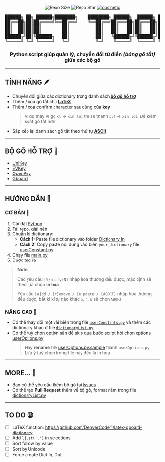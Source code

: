 <p align="center">
    <img src="https://img.shields.io/github/repo-size/KevinNitroG/Dict-Tool?style=for-the-badge" alt="Repo Size"/>
    <img src="https://img.shields.io/github/stars/KevinNitroG/Dict-Tool?style=for-the-badge" alt="Repo Star"/>
    <a href="https://github.com/KevinNitroG/Dict-Tool/archive/refs/heads/main.zip">
        <img src="https://img.shields.io/badge/dict_convert-download-yellow?style=for-the-badge" alt="cosmetic"/>
    </a>
</p>

<pre style="text-align: center;">
██████╗ ██╗ ██████╗████████╗    ████████╗ ██████╗  ██████╗ ██╗     ███████╗
██╔══██╗██║██╔════╝╚══██╔══╝    ╚══██╔══╝██╔═══██╗██╔═══██╗██║     ██╔════╝
██║  ██║██║██║        ██║          ██║   ██║   ██║██║   ██║██║     ███████╗
██║  ██║██║██║        ██║          ██║   ██║   ██║██║   ██║██║     ╚════██║
██████╔╝██║╚██████╗   ██║          ██║   ╚██████╔╝╚██████╔╝███████╗███████║
╚═════╝ ╚═╝ ╚═════╝   ╚═╝          ╚═╝    ╚═════╝  ╚═════╝ ╚══════╝╚══════╝
</pre>

<h3 style="text-align: center;">Python script giúp quản lý, chuyển đổi từ điển <i>(bảng gõ tắt)</i> giữa các bộ gõ</h3>

---

## TÍNH NĂNG 🪶

-   Chuyển đổi giữa các dictionary trong danh sách [**bộ gõ hỗ trợ**](#bộ-gõ-hỗ-trợ-📃)
-   Thêm / xoá gõ tắt cho [**LaTeX**](https://github.com/DenverCoder1/latex-gboard-dictionary)
-   Thêm / xoá confirm character sau cùng của **key**
    > ví dụ thay vì gõ `xl` -> `xin lỗi` thì sẽ thành `xlf` -> `xin lỗi`. Dễ kiểm soát gõ tắt hơn
-   Sắp xếp lại danh sách gõ tắt theo thứ tự [**ASCII**](https://www.vlsifacts.com/wp-content/uploads/2023/02/ASCII-Code.png)

---

## BỘ GÕ HỖ TRỢ 📃

-   [UniKey](https://www.unikey.org/)
-   [EVKey](https://evkeyvn.com/)
-   [OpenKey](https://open-key.org/)
-   [Gboard](https://play.google.com/store/apps/details?id=com.google.android.inputmethod.latin)

---

## HƯỚNG DẪN 📄

### CƠ BẢN 🐣

1.  Cài đặt [Python](https://www.python.org/downloads/)
2.  [Tải repo](https://github.com/KevinNitroG/Dict-Tool/archive/refs/heads/main.zip), giải nén
3.  Chuẩn bị dictionary:
    -   **Cách 1:** Paste file dictionary vào folder [Dictionary In](../Dictionary%20In/)
    -   **Cách 2:** Copy paste nội dung vào biến `your_dictionary` file [userConstant.py](../userConstants.py)
4.  Chạy file [main.py](../main.py)
5.  Được tạo ra

> **Note**
>
> Các yêu cầu `[Y/n]`, `[y/N]` nhập hoa thường đều được, mặc định sẽ theo lựa chọn **in hoa**
>
> Yêu cầu `[a]dd / [r]emove / [u]pdate / [ABORT]` nhập hoa thường đều được, bất kì kí tự nào khác `a`, `r`, `u` sẽ chọn `ABORT`

### NÂNG CAO 🦾

-   Có thể thay đổi một vài biến trong file [`userConstants.py`](../userConstants.py) và thêm các dictionary khác ở file [`dictionaryList.py`](../dictionaryList.py)
-   Có thể tuỳ chọn option sẵn để skip qua bước script hỏi chọn options [userOptions.py](../userOptions.py)
    > Hãy **rename** file [userOptions.py.sample](../userOptions.py.sample) thành `userOptions.py`<br>Lưu ý tuỳ chọn trong file này đều là in hoa

<!-- ---

## LƯU Ý
 -->

---

## MORE... 🥰

-   Bạn có thể yêu cầu thêm bộ gõ tại [Issues](https://github.com/KevinNitroG/Dict-Tool/issues)
-   Có thể tạo **Pull Request** thêm về bộ gõ, format nằm trong file [dictionaryList.py](../dictionaryList.py)

---

## TO DO 😫

-   [ ] LaTeX function: https://github.com/DenverCoder1/latex-gboard-dictionary
-   [ ] Add `ljust('.')` in selections
-   [ ] Sort follow by value
-   [ ] Sort by Unicode
-   [ ] Force create Dict In, Out
